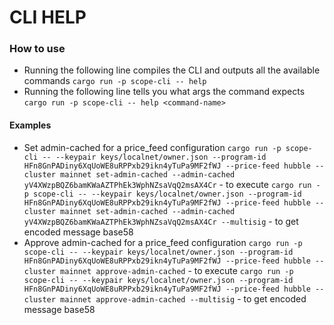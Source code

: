 # CLI HELP

### How to use
- Running the following line compiles the CLI and outputs all the available commands
`cargo run -p scope-cli -- help`
- Running the following line tells you what args the command expects
`cargo run -p scope-cli -- help <command-name>`

#### Examples
- Set admin-cached for a price_feed configuration
`cargo run -p scope-cli -- --keypair keys/localnet/owner.json --program-id HFn8GnPADiny6XqUoWE8uRPPxb29ikn4yTuPa9MF2fWJ --price-feed hubble --cluster mainnet set-admin-cached --admin-cached yV4XWzpBQZ6bamKWaAZTPhEk3WphNZsaVqQ2msAX4Cr` - to execute
`cargo run -p scope-cli -- --keypair keys/localnet/owner.json --program-id HFn8GnPADiny6XqUoWE8uRPPxb29ikn4yTuPa9MF2fWJ --price-feed hubble --cluster mainnet set-admin-cached --admin-cached yV4XWzpBQZ6bamKWaAZTPhEk3WphNZsaVqQ2msAX4Cr --multisig` - to get encoded message base58
- Approve admin-cached for a price_feed configuration
`cargo run -p scope-cli -- --keypair keys/localnet/owner.json --program-id HFn8GnPADiny6XqUoWE8uRPPxb29ikn4yTuPa9MF2fWJ --price-feed hubble --cluster mainnet approve-admin-cached` - to execute
`cargo run -p scope-cli -- --keypair keys/localnet/owner.json --program-id HFn8GnPADiny6XqUoWE8uRPPxb29ikn4yTuPa9MF2fWJ --price-feed hubble --cluster mainnet approve-admin-cached --multisig` - to get encoded message base58
